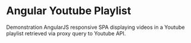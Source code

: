 # Angular Youtube Playlist

Demonstration AngularJS responsive SPA displaying videos in a Youtube playlist retrieved via proxy query to Youtube API.
